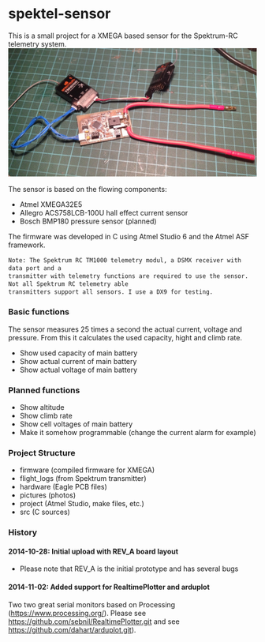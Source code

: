 spektel-sensor
==============

This is a small project for a XMEGA based sensor for the Spektrum-RC telemetry system.
![spektrum Sensor Prototype](https://github.com/csc13/spektel-sensor/blob/master/pictures/Prototyp.jpg)

The sensor is based on the flowing components:
- Atmel XMEGA32E5
- Allegro ACS758LCB-100U hall effect current sensor
- Bosch BMP180 pressure sensor (planned)

The firmware was developed in C using Atmel Studio 6 and the Atmel ASF framework.

	Note: The Spektrum RC TM1000 telemetry modul, a DSMX receiver with data port and a 
	transmitter with telemetry functions are required to use the sensor. Not all Spektrum RC telemetry able
	transmitters support all sensors. I use a DX9 for testing.

### Basic functions
The sensor measures 25 times a second the actual current, voltage and pressure. From this 
it calculates the used capacity, hight and climb rate.

- Show used capacity of main battery
- Show actual current of main battery
- Show actual voltage of main battery

### Planned functions
- Show altitude
- Show climb rate
- Show cell voltages of main battery
- Make it somehow programmable (change the current alarm for example)

### Project Structure
- firmware (compiled firmware for XMEGA)
- flight_logs (from Spektrum transmitter)
- hardware (Eagle PCB files)
- pictures (photos)
- project (Atmel Studio, make files, etc.)
- src (C sources)

### History
#### 2014-10-28: Initial upload with REV_A board layout
- Please note that REV_A is the initial prototype and has several bugs

#### 2014-11-02: Added support for RealtimePlotter and arduplot
Two two great serial monitors based on Processing (https://www.processing.org/).
Please see https://github.com/sebnil/RealtimePlotter.git and see https://github.com/dahart/arduplot.git).